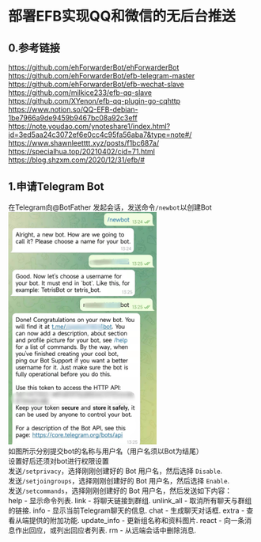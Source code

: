 # 部署EFB实现QQ和微信的无后台推送

## 0.参考链接
https://github.com/ehForwarderBot/ehForwarderBot  
https://github.com/ehForwarderBot/efb-telegram-master  
https://github.com/ehForwarderBot/efb-wechat-slave  
https://github.com/milkice233/efb-qq-slave  
https://github.com/XYenon/efb-qq-plugin-go-cqhttp  
https://www.notion.so/QQ-EFB-debian-1be7966a9de9459b9467bc08a92c3eff  
https://note.youdao.com/ynoteshare1/index.html?id=3ed5aa24c3072ef6e0cc4c95fa56aba7&type=note#/  
https://www.shawnleetttt.xyz/posts/f1bc687a/  
https://specialhua.top/20210402/cid=71.html  
https://blog.shzxm.com/2020/12/31/efb/#  

## 1.申请Telegram Bot
在Telegram向@BotFather 发起会话，发送命令`/newbot`以创建Bot  
<img src="https://github.com/IPulsarS/EFB/blob/main/Picture/1.jpg" width="300px">  
如图所示分别提交bot的名称与用户名（用户名须以Bot为结尾）  
设置好后还须对bot进行权限设置  
发送`/setprivacy`，选择刚刚创建好的 Bot 用户名，然后选择 `Disable`.  
发送`/setjoingroups`，选择刚刚创建好的 Bot 用户名，然后选择 `Enable`.  
发送`/setcommands`，选择刚刚创建好的 Bot 用户名，然后发送如下内容：  
    help - 显示命令列表.
    link - 将聊天链接到群组.
    unlink_all - 取消所有聊天与群组的链接.
    info - 显示当前Telegram聊天的信息.
    chat - 生成聊天对话框.
    extra - 查看从端提供的附加功能.
    update_info - 更新组名称和资料图片.
    react - 向一条消息作出回应，或列出回应者列表.
    rm - 从远端会话中删除消息.
